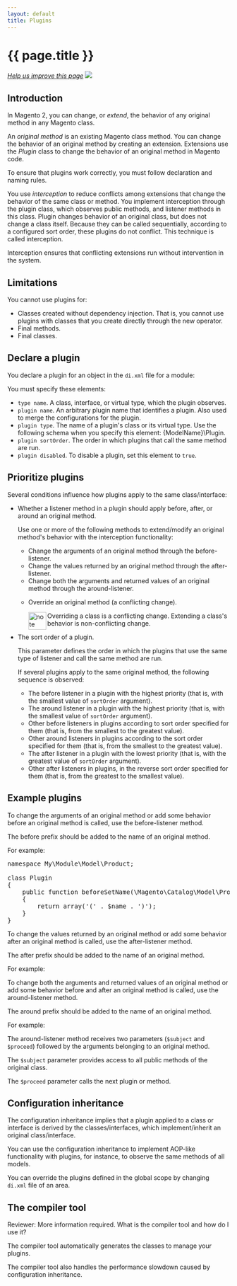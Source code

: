 ```yaml
---
layout: default
title: Plugins
---
```


<h1 id="plugin-overview">{{ page.title }}</h1>

<p><a href="{{ site.githuburl }}dev-guide-devbeta/bk-dev-guide.md" target="_blank"><em>Help us improve this page</em></a>&nbsp;<img src="{{ site.baseurl }}common/images/newWindow.gif"/></p>

<h2 id="plugin-intro">Introduction</h2>

In Magento 2, you can change, or *extend*, the behavior of any original method in any Magento class.

An *original method* is an existing Magento class method. You can change the behavior of an original method by creating an extension. Extensions use the *Plugin* class to change the behavior of an original method in Magento code.

To ensure that plugins work correctly, you must follow declaration and naming rules.

You use *interception* to reduce conflicts among extensions that change the behavior of the same class or method. You implement interception through the plugin class, which observes public methods, and listener methods in this class. Plugin changes behavior of an original class, but does not change a class itself. Because they can be called sequentially, according to a configured sort order, these plugins do not conflict. This technique is called interception.

Interception ensures that conflicting extensions run without intervention in the system.

<h2 id="plugin-limit">Limitations</h2>

You cannot use plugins for:

* Classes created without dependency injection. That is, you cannot use plugins with classes that you create directly through the new operator.
* Final methods.
* Final classes.

<h2 id="plugin-declare">Declare a plugin</h2>

You declare a plugin for an object in the <code>di.xml</code> file for a module:

<script src="https://gist.github.com/xcomSteveJohnson/c9a36d9ec887c4bbc34d.js"></script>

You must specify these elements:

* `type name`. A class, interface, or virtual type, which the plugin observes.
* `plugin name`. An arbitrary plugin name that identifies a plugin. Also used to merge the configurations for the plugin.
* `plugin type`. The name of a plugin's class or its virtual type. Use the following schema when you specify this element: {ModelName}\Plugin.
* `plugin sortOrder`. The order in which plugins that call the same method are run.
* `plugin disabled`. To disable a plugin, set this element to `true`.

<h2 id="plugin-priority">Prioritize plugins</h2>

Several conditions influence how plugins apply to the same class/interface:

<ul>
   <li>
      <p>Whether a listener method in a plugin should apply before, after, or around an original method.</p>
      <p>Use one or more of the following methods to extend/modify an original method's behavior with the interception functionality:
      <ul>
         <li>Change the arguments of an original method through the before-listener.</li>
         <li>Change the values returned by an original method through the after-listener.</li>
         <li>Change both the arguments and returned values of an original method through the around-listener.</li>
         <li>
            <p>Override an original method (a conflicting change).
            <div class="bs-callout bs-callout-info" id="info">
               <img src="{{ site.baseurl }}common/images/icon_note.png" alt="note" align="left" width="40" />
               <span class="glyphicon-class">
                  <p>Overriding a class is a conflicting change. Extending a class's behavior is non-conflicting change.</p>
               </span>
            </div>
            </p>
         </li>
      </ul>
   <li>
      <p>The sort order of a plugin.</p>
      <p>This parameter defines the order in which the plugins that use the same type of listener and call the same method are run.</p>
      <p>If several plugins apply to the same original method, the following sequence is observed:
      <ul>
         <li>The before listener in a plugin with the highest priority (that is, with the smallest value of <code>sortOrder</code> argument).</li>
         <li>The around listener in a plugin with the highest priority (that is, with the smallest value of <code>sortOrder</code> argument).</li>
         <li>Other before listeners in plugins according to sort order specified for them (that is, from the smallest to the greatest value).</li>
         <li>Other around listeners in plugins according to the sort order specified for them (that is, from the smallest to the greatest value).</li>
         <li>The after listener in a plugin with the lowest priority (that is, with the greatest value of <code>sortOrder</code> argument).</li>
         <li>Other after listeners in plugins, in the reverse sort order specified for them (that is, from the greatest to the smallest value).</li>
      </ul>
      </p>
   </li>
</ul>

<h2 id="plugin-intro">Example plugins</h2>

<p>To change the arguments of an original method or add some behavior before an original method is called, use the before-listener method.</p>
<p>The before prefix should be added to the name of an original method.</p>
<p>For example:</p>


<pre>
namespace My\Module\Model\Product;

class Plugin
{
    public function beforeSetName(\Magento\Catalog\Model\Product <code>$subject</code>, $name)
    {
        return array('(' . $name . ')');
    }
}
</pre>


<p>To change the values returned by an original method or add some behavior after an original method is called, use the after-listener method.</p>

<p>The after prefix should be added to the name of an original method.</p>

<p>For example:</p>

<script src="https://gist.github.com/xcomSteveJohnson/4a68a7c692536d520ffe.js"></script>


<p>To change both the arguments and returned values of an original method or add some behavior before and after an original method is called, use the around-listener method.</p>

<p>The around prefix should be added to the name of an original method.</p>

<p>For example:</p>

<script src="https://gist.github.com/xcomSteveJohnson/8e25785abf1754c59ccb.js"></script>


<p>The around-listener method receives two parameters (<code>$subject</code> and <code>$proceed</code>) followed by the arguments belonging to an original method.</p>

<p>The <code>$subject</code> parameter provides access to all public methods of the original class.</p>

<p>The <code>$proceed</code> parameter calls the next plugin or method.</p>

<h2 id="config-inheritance">Configuration inheritance</h2>

<p>The configuration inheritance implies that a plugin applied to a class or interface is derived by the classes/interfaces, which implement/inherit an original class/interface.</p>

<p>You can use the configuration inheritance to implement AOP-like functionality with plugins, for instance, to observe the same methods of all models.</p>

<p>You can override the plugins defined in the global scope by changing <code>di.xml</code> file of an area.</p>

<h2 id="compiler-tool">The compiler tool</h2>
<p class="q">Reviewer: More information required. What is the compiler tool and how do I use it?</pre>
<p>The compiler tool automatically generates the classes to manage your plugins.</p>
<p>The compiler tool also handles the performance slowdown caused by configuration inheritance.</p>
